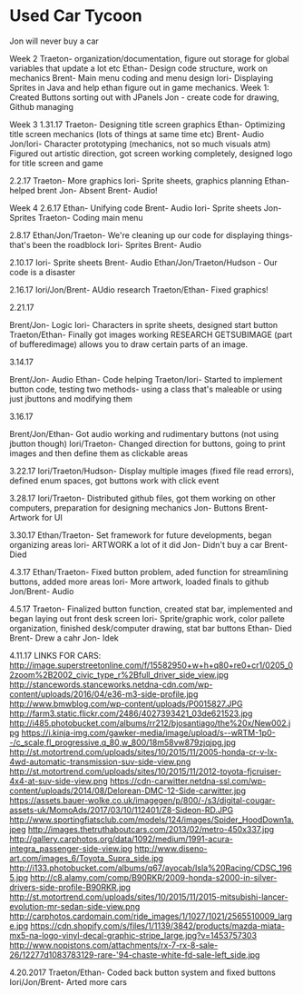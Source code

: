 # Used Car Tycoon
Jon will never buy a car

Week 2
Traeton- organization/documentation, figure out storage for global variables that update a lot etc
Ethan- Design code structure, work on mechanics
Brent- Main menu coding and menu design
Iori- Displaying Sprites in Java and help ethan figure out in game mechanics. Week 1: Created Buttons sorting out with JPanels
Jon - create code for drawing, Github managing

Week 3 1.31.17
Traeton- Designing title screen graphics
Ethan- Optimizing title screen mechanics (lots of things at same time etc)
Brent- Audio
Jon/Iori- Character prototyping (mechanics, not so much visuals atm)
Figured out artistic direction, got screen working completely, designed logo for title screen and game

2.2.17
Traeton- More graphics
Iori- Sprite sheets, graphics planning
Ethan- helped brent
Jon- Absent
Brent- Audio!

Week 4
2.6.17
Ethan- Unifying code
Brent- Audio
Iori- Sprite sheets
Jon- Sprites
Traeton- Coding main menu

2.8.17
Ethan/Jon/Traeton- We're cleaning up our code for displaying things- that's been the roadblock
Iori- Sprites
Brent- Audio

2.10.17
Iori- Sprite sheets
Brent- Audio
Ethan/Jon/Traeton/Hudson - Our code is a disaster

2.16.17
Iori/Jon/Brent- AUdio research
Traeton/Ethan- Fixed graphics!

2.21.17

Brent/Jon- Logic
Iori- Characters in sprite sheets, designed start button
Traeton/Ethan- Finally got images working
RESEARCH GETSUBIMAGE (part of bufferedimage) allows you to draw certain parts of an image.

3.14.17

Brent/Jon- Audio
Ethan- Code helping
Traeton/Iori- Started to implement button code, testing two methods- using a class that's maleable or using just jbuttons and modifying them

3.16.17

Brent/Jon/Ethan- Got audio working and rudimentary buttons (not using jbutton though)
Iori/Traeton- Changed direction for buttons, going to print images and then define them as clickable areas

3.22.17
Iori/Traeton/Hudson- Display multiple images (fixed file read errors), defined enum spaces, got buttons work with click event

3.28.17
Iori/Traeton- Distributed github files, got them working on other computers, preparation for designing mechanics Jon- Buttons Brent- Artwork for UI

3.30.17
Ethan/Traeton- Set framework for future developments, began organizing areas Iori- ARTWORK a lot of it did Jon- Didn't buy a car Brent- Died

4.3.17
Ethan/Traeton- Fixed button problem, aded function for streamlining buttons, added more areas Iori- More artwork, loaded finals to github Jon/Brent- Audio

4.5.17
Traeton- Finalized button function, created stat bar, implemented and began laying out front desk screen
Iori- Sprite/graphic work, color pallete organization, finished desk/computer drawing, stat bar buttons
Ethan- Died
Brent- Drew a cahr
Jon- Idek

4.11.17
LINKS FOR CARS:
http://image.superstreetonline.com/f/15582950+w+h+q80+re0+cr1/0205_02zoom%2B2002_civic_type_r%2Bfull_driver_side_view.jpg
http://stancewords.stanceworks.netdna-cdn.com/wp-content/uploads/2016/04/e36-m3-side-profile.jpg
http://www.bmwblog.com/wp-content/uploads/P0015827.JPG
http://farm3.static.flickr.com/2486/4027393421_03de621523.jpg
http://i485.photobucket.com/albums/rr212/bjosantiago/the%20x/New002.jpg
https://i.kinja-img.com/gawker-media/image/upload/s--wRTM-1p0--/c_scale,fl_progressive,q_80,w_800/18m58vw879zjqjpg.jpg
http://st.motortrend.com/uploads/sites/10/2015/11/2005-honda-cr-v-lx-4wd-automatic-transmission-suv-side-view.png
http://st.motortrend.com/uploads/sites/10/2015/11/2012-toyota-fjcruiser-4x4-at-suv-side-view.png
https://cdn-carwitter.netdna-ssl.com/wp-content/uploads/2014/08/Delorean-DMC-12-Side-carwitter.jpg
https://assets.bauer-wolke.co.uk/imagegen/p/800/-/s3/digital-cougar-assets-uk/MomoAds/2017/03/10/112401/Z8-Sideon-RD.JPG
http://www.sportingfiatsclub.com/models/124/images/Spider_HoodDown1a.jpeg
http://images.thetruthaboutcars.com/2013/02/metro-450x337.jpg
http://gallery.carphotos.org/data/1092/medium/1991-acura-integra_passenger-side-view.jpg
http://www.diseno-art.com/images_6/Toyota_Supra_side.jpg
http://i133.photobucket.com/albums/q67/ayocab/Isla%20Racing/CDSC_1965.jpg
http://c8.alamy.com/comp/B90RKR/2009-honda-s2000-in-silver-drivers-side-profile-B90RKR.jpg
http://st.motortrend.com/uploads/sites/10/2015/11/2015-mitsubishi-lancer-evolution-mr-sedan-side-view.png
http://carphotos.cardomain.com/ride_images/1/1027/1021/2565510009_large.jpg
https://cdn.shopify.com/s/files/1/1139/3842/products/mazda-miata-mx5-na-logo-vinyl-decal-graphic-stripe_large.jpg?v=1453757303
http://www.nopistons.com/attachments/rx-7-rx-8-sale-26/12277d1083783129-rare-'94-chaste-white-fd-sale-left_side.jpg

4.20.2017
Traeton/Ethan- Coded back button system and fixed buttons
Iori/Jon/Brent- Arted more cars

